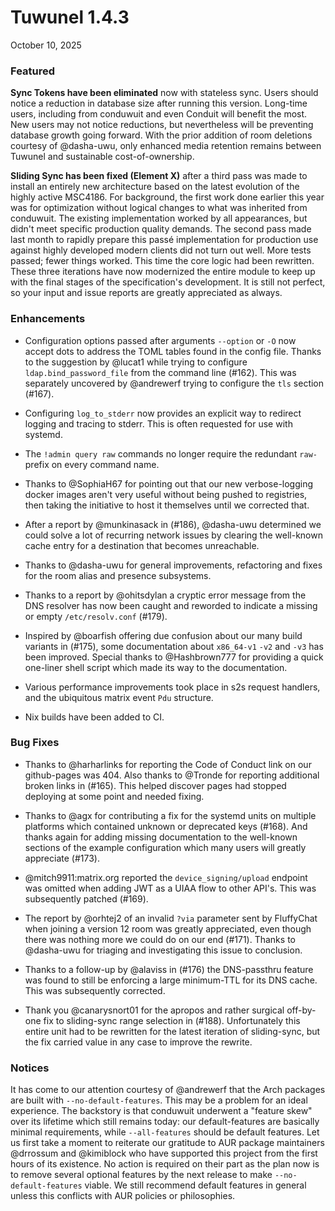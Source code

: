 # Tuwunel 1.4.3

October 10, 2025

### Featured

**Sync Tokens have been eliminated** now with stateless sync. Users should notice a reduction in database size after running this version. Long-time users, including from conduwuit and even Conduit will benefit the most. New users may not notice reductions, but nevertheless will be preventing database growth going forward. With the prior addition of room deletions courtesy of @dasha-uwu, only enhanced media retention remains between Tuwunel and sustainable cost-of-ownership.

**Sliding Sync has been fixed (Element X)** after a third pass was made to install an entirely new architecture based on the latest evolution of the highly active MSC4186. For background, the first work done earlier this year was for optimization without logical changes to what was inherited from conduwuit. The existing implementation worked by all appearances, but didn't meet specific production quality demands. The second pass made last month to rapidly prepare this passé implementation for production use against highly developed modern clients did not turn out well. More tests passed; fewer things worked. This time the core logic had been rewritten. These three iterations have now modernized the entire module to keep up with the final stages of the specification's development. It is still not perfect, so your input and issue reports are greatly appreciated as always.

### Enhancements

- Configuration options passed after arguments `--option` or `-O` now accept dots to address the TOML tables found in the config file. Thanks to the suggestion by @lucat1 while trying to configure `ldap.bind_password_file` from the command line (#162). This was separately uncovered by @andrewerf trying to configure the `tls` section (#167).

- Configuring `log_to_stderr` now provides an explicit way to redirect logging and tracing to stderr. This is often requested for use with systemd.

- The `!admin query raw` commands no longer require the redundant `raw-` prefix on every command name.

- Thanks to @SophiaH67 for pointing out that our new verbose-logging docker images aren't very useful without being pushed to registries, then taking the initiative to host it themselves until we corrected that.

- After a report by @munkinasack in (#186), @dasha-uwu determined we could solve a lot of recurring network issues by clearing the well-known cache entry for a destination that becomes unreachable.

- Thanks to @dasha-uwu for general improvements, refactoring and fixes for the room alias and presence subsystems.

- Thanks to a report by @ohitsdylan a cryptic error message from the DNS resolver has now been caught and reworded to indicate a missing or empty `/etc/resolv.conf` (#179).

- Inspired by @boarfish offering due confusion about our many build variants in (#175), some documentation about `x86_64-v1` `-v2` and `-v3` has been improved. Special thanks to @Hashbrown777 for providing a quick one-liner shell script which made its way to the documentation.

- Various performance improvements took place in s2s request handlers, and the ubiquitous matrix event `Pdu` structure.

- Nix builds have been added to CI.

### Bug Fixes

- Thanks to @harharlinks for reporting the Code of Conduct link on our github-pages was 404. Also thanks to @Tronde for reporting additional broken links in (#165). This helped discover pages had stopped deploying at some point and needed fixing.

- Thanks to @agx for contributing a fix for the systemd units on multiple platforms which contained unknown or deprecated keys (#168). And thanks again for adding missing documentation to the well-known sections of the example configuration which many users will greatly appreciate (#173).

- @mitch9911:matrix.org reported the `device_signing/upload` endpoint was omitted when adding JWT as a UIAA flow to other API's. This was subsequently patched (#169).

- The report by @orhtej2 of an invalid `?via` parameter sent by FluffyChat when joining a version 12 room was greatly appreciated, even though there was nothing more we could do on our end (#171). Thanks to @dasha-uwu for triaging and investigating this issue to conclusion.

- Thanks to a follow-up by @alaviss in (#176) the DNS-passthru feature was found to still be enforcing a large minimum-TTL for its DNS cache. This was subsequently corrected.

- Thank you @canarysnort01 for the apropos and rather surgical off-by-one fix to sliding-sync range selection in (#188). Unfortunately this entire unit had to be rewritten for the latest iteration of sliding-sync, but the fix carried value in any case to improve the rewrite.

### Notices

It has come to our attention courtesy of @andrewerf that the Arch packages are built with `--no-default-features`. This may be a problem for an ideal experience. The backstory is that conduwuit underwent a "feature skew" over its lifetime which still remains today: our default-features are basically minimal requirements, while `--all-features` should be default features. Let us first take a moment to reiterate our gratitude to AUR package maintainers @drrossum and @kimiblock who have supported this project from the first hours of its existence. No action is required on their part as the plan now is to remove several optional features by the next release to make `--no-default-features` viable. We still recommend default features in general unless this conflicts with AUR policies or philosophies.

